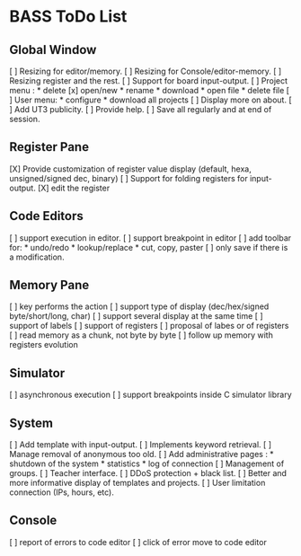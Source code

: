 # BASS ToDo List

## Global Window

[ ] Resizing for editor/memory.
[ ] Resizing for Console/editor-memory.
[ ] Resizing register and the rest.
[ ] Support for board input-output.
[ ] Project menu :
	* delete
	[x] open/new
	* rename
	* download
	* open file
	* delete file
[ ] User menu:
	* configure
	* download all projects
[ ] Display more on about.
[ ] Add UT3 publicity.
[ ] Provide help.
[ ] Save all regularly and at end of session.


## Register Pane

[X] Provide customization of register value display
	(default, hexa, unsigned/signed dec, binary)
[ ] Support for folding registers for input-output.
[X] edit the register


## Code Editors

[ ] support execution in editor.
[ ] support breakpoint in editor
[ ] add toolbar for:
	* undo/redo
	* lookup/replace
	* cut, copy, paster
[ ] only save if there is a modification.


## Memory Pane

[ ] <enter> key performs the action
[ ] support type of display (dec/hex/signed byte/short/long, char)
[ ] support several display at the same time
[ ] support of labels
[ ] support of registers
[ ] proposal of labes or of registers
[ ] read memory as a chunk, not byte by byte
[ ] follow up memory with registers evolution


## Simulator

[ ] asynchronous execution
[ ] support breakpoints inside C simulator library


## System

[ ] Add template with input-output.
[ ] Implements keyword retrieval.
[ ] Manage removal of anonymous too old.
[ ] Add administrative pages :
	* shutdown of the system
	* statistics
	* log of connection
[ ] Management of groups.
[ ] Teacher interface.
[ ] DDoS protection + black list.
[ ] Better and more informative display of templates and projects.
[ ] User limitation connection (IPs, hours, etc).


## Console

[ ] report of errors to code editor
[ ] click of error move to code editor
